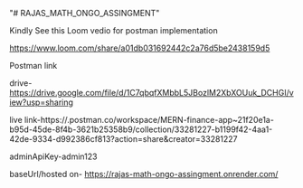 "# RAJAS_MATH_ONGO_ASSINGMENT" 


Kindly See this Loom vedio for postman implementation


https://www.loom.com/share/a01db031692442c2a76d5be2438159d5


Postman link 

drive-https://drive.google.com/file/d/1C7qbqfXMbbL5JBozlM2XbXOUuk_DCHGI/view?usp=sharing

live link-https://.postman.co/workspace/MERN-finance-app~21f20e1a-b95d-45de-8f4b-3621b25358b9/collection/33281227-b1199f42-4aa1-42de-9334-d992386cf813?action=share&creator=33281227

adminApiKey-admin123

baseUrl/hosted on- https://rajas-math-ongo-assingment.onrender.com/
